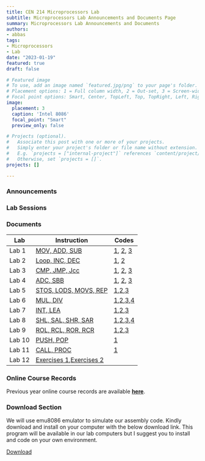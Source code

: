```yaml
---
title: CEN 214 Microprocessors Lab
subtitle: Microprocessors Lab Announcements and Documents Page
summary: Microprocessors Lab Announcements and Documents
authors:
- abbas
tags:
- Microprocessors
- Lab
date: "2023-01-19"
featured: true
draft: false

# Featured image
# To use, add an image named `featured.jpg/png` to your page's folder.
# Placement options: 1 = Full column width, 2 = Out-set, 3 = Screen-width
# Focal point options: Smart, Center, TopLeft, Top, TopRight, Left, Right, BottomLeft, Bottom, BottomRight
image:
  placement: 3
  caption: 'Intel 8086'
  focal_point: "Smart"
  preview_only: false

# Projects (optional).
#   Associate this post with one or more of your projects.
#   Simply enter your project's folder or file name without extension.
#   E.g. `projects = ["internal-project"]` references `content/project/deep-learning/index.md`.
#   Otherwise, set `projects = []`.
projects: []

---
```


### Announcements

### Lab Sessions

### Documents

|Lab|Instruction|Codes|
|---|---|---|
|Lab 1|[MOV, ADD, SUB](slides/lab1.pdf)|[1](codes/1-1.asm), [2](codes/1-2.asm), [3](codes/1-3.asm)|
|Lab 2|[Loop, INC, DEC](slides/lab2.pdf)|[1](codes/2-1.asm), [2](codes/2-2.asm)|
|Lab 3|[CMP, JMP, Jcc](slides/lab3.pdf)|[1](codes/3-1.asm), [2](codes/3-2.asm), [3](codes/3-3.asm)|
|Lab 4|[ADC, SBB](slides/lab4.pdf)|[1](codes/4-1.asm), [2](codes/4-2.asm), [3](codes/4-3.asm)|
|Lab 5|[STOS, LODS, MOVS, REP](slides/lab5.pdf)|[1](codes/5-1.asm),[2](codes/5-2.asm),[3](codes/5-3.asm)|
|Lab 6|[MUL, DIV](slides/lab6.pdf)|[1](codes/6-1.asm),[2](codes/6-2.asm),[3](codes/6-3.asm),[4](codes/6-4.asm)|
|Lab 7|[INT, LEA](slides/lab7.pdf)|[1](codes/7-1.asm),[2](codes/7-2.asm),[3](codes/7-3.asm)|
|Lab 8|[SHL, SAL, SHR, SAR](slides/lab8.pdf)|[1](codes/8-1.asm),[2](codes/8-2.asm),[3](codes/8-3.asm),[4](codes/8-4.asm)|
|Lab 9|[ROL, RCL, ROR, RCR](slides/lab9.pdf)|[1](codes/9-1.asm),[2](codes/9-2.asm),[3](codes/9-3.asm)|
|Lab 10|[PUSH, POP](slides/lab10.pdf)|[1](codes/10.asm)|
|Lab 11|[CALL, PROC](slides/lab11.pdf)|[1](codes/11.asm)|
|Lab 12|[Exercises 1](slides/exercises1.pdf),[Exercises 2](slides/exercises2.pdf)||

### Online Course Records

Previous year online course records are available [**here**](https://cukurova-my.sharepoint.com/:f:/g/personal/2019913002_ogr_cu_edu_tr/EpLrBTucRyNGvy-WrSg23J8B7jve5vCvtaI3nwo1fbPfYQ?e=XGBcan).

### Download Section

We will use emu8086 emulator to simulate our assembly code. Kindly download and install on your computer with the below download link. This program will be available in our lab computers but I suggest you to install and code on your own environment.

[Download](/lab/cen214-microprocessors/emu8086.rar)